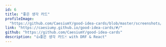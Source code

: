 ```yaml
---
id: 6
title: "좋은 생각 카드"
profileImage:
  "https://github.com/CaesiumY/good-idea-cards/blob/master/screenshots/comment.jpg?raw=true"
link: "https://caesiumy.github.io/good-idea-cards/#/"
github: "https://github.com/CaesiumY/good-idea-cards"
description: "👍좋은 생각 카드🃏 with DRF & React"
---
```

